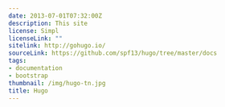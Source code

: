 ```yaml
---
date: 2013-07-01T07:32:00Z
description: This site
license: Simpl
licenseLink: ""
sitelink: http://gohugo.io/
sourceLink: https://github.com/spf13/hugo/tree/master/docs
tags:
- documentation
- bootstrap
thumbnail: /img/hugo-tn.jpg
title: Hugo
---
```



